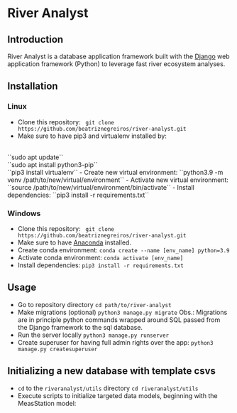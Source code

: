 # River Analyst

## Introduction
River Analyst is a database application framework built with the [Django](https://www.djangoproject.com/) web application framework (Python) to leverage fast river ecosystem analyses. 

## Installation
### Linux
- Clone this repository: 
    `` git clone https://github.com/beatriznegreiros/river-analyst.git``
- Make sure to have pip3 and virtualenv installed by: 
<br>
    ``sudo apt update``
<br>
    ``sudo apt install python3-pip``
<br>
    ``pip3 install virtualenv`` 
- Create new virtual environment:
    ``python3.9 -m venv /path/to/new/virtual/environment``
- Activate new virtual environment:
    ``source /path/to/new/virtual/environment/bin/activate``
- Install dependencies:
    ``pip3 install -r requirements.txt``
  
### Windows
- Clone this repository: 
    `` git clone https://github.com/beatriznegreiros/river-analyst.git``
- Make sure to have [Anaconda](https://docs.anaconda.com/anaconda/install/index.html) installed.
- Create conda environment: 
    ``conda create --name [env_name] python=3.9``
- Activate conda environment:
    ``conda activate [env_name]``
- Install dependencies:
    ``pip3 install -r requirements.txt ``

    
## Usage

- Go to repository directory
    ``cd path/to/river-analyst``
- Make migrations (optional)
    ``python3 manage.py migrate``
Obs.: Migrations are in principle python commands wrapped around SQL passed from the Django framework to the sql database.
- Run the server locally
    ``python3 manage.py runserver``
- Create superuser for having full admin rights over the app:
    ``python3 manage.py createsuperuser``
  
## Initializing a new database with template csvs
- ``cd`` to the ``riveranalyst/utils`` directory
    ``cd riveranalyst/utils``
- Execute scripts to initialize targeted data models, beginning with the MeasStation model:
    
